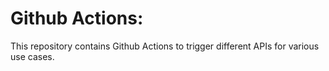 # Github Actions:

This repository contains Github Actions to trigger different APIs for various use cases.
